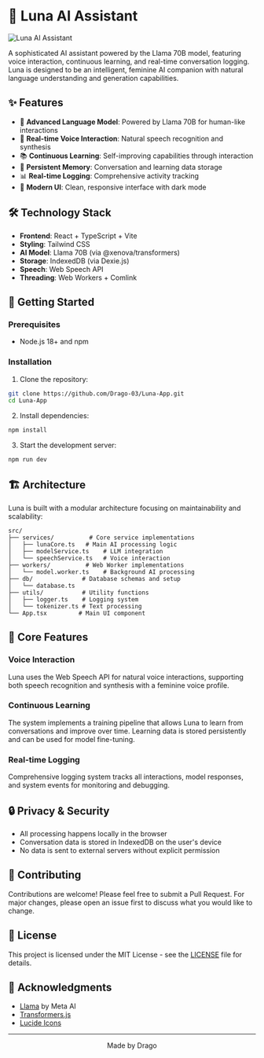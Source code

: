 # 🤖 Luna AI Assistant

![Luna AI Assistant](https://as2.ftcdn.net/v2/jpg/05/68/10/63/1000_F_568106369_Pny1cnVCwoEv37MKBX2ps1sX7oSxz2Dw.jpg?auto=format&fit=crop&q=80&w=2000&h=400)

A sophisticated AI assistant powered by the Llama 70B model, featuring voice interaction, continuous learning, and real-time conversation logging. Luna is designed to be an intelligent, feminine AI companion with natural language understanding and generation capabilities.

## ✨ Features

- 🧠 **Advanced Language Model**: Powered by Llama 70B for human-like interactions
- 🎯 **Real-time Voice Interaction**: Natural speech recognition and synthesis
- 📚 **Continuous Learning**: Self-improving capabilities through interaction
- 💾 **Persistent Memory**: Conversation and learning data storage
- 📊 **Real-time Logging**: Comprehensive activity tracking
- 🎨 **Modern UI**: Clean, responsive interface with dark mode

## 🛠️ Technology Stack

- **Frontend**: React + TypeScript + Vite
- **Styling**: Tailwind CSS
- **AI Model**: Llama 70B (via @xenova/transformers)
- **Storage**: IndexedDB (via Dexie.js)
- **Speech**: Web Speech API
- **Threading**: Web Workers + Comlink

## 🚀 Getting Started

### Prerequisites

- Node.js 18+ and npm

### Installation

1. Clone the repository:

```bash
git clone https://github.com/Drago-03/Luna-App.git
cd Luna-App
```

2. Install dependencies:

```bash
npm install
```

3. Start the development server:

```bash
npm run dev
```

## 🏗️ Architecture

Luna is built with a modular architecture focusing on maintainability and scalability:

```
src/
├── services/          # Core service implementations
│   ├── lunaCore.ts   # Main AI processing logic
│   ├── modelService.ts    # LLM integration
│   └── speechService.ts   # Voice interaction
├── workers/          # Web Worker implementations
│   └── model.worker.ts    # Background AI processing
├── db/              # Database schemas and setup
│   └── database.ts
├── utils/           # Utility functions
│   ├── logger.ts    # Logging system
│   └── tokenizer.ts # Text processing
└── App.tsx         # Main UI component
```

## 🎯 Core Features

### Voice Interaction

Luna uses the Web Speech API for natural voice interactions, supporting both speech recognition and synthesis with a feminine voice profile.

### Continuous Learning

The system implements a training pipeline that allows Luna to learn from conversations and improve over time. Learning data is stored persistently and can be used for model fine-tuning.

### Real-time Logging

Comprehensive logging system tracks all interactions, model responses, and system events for monitoring and debugging.

## 🔒 Privacy & Security

- All processing happens locally in the browser
- Conversation data is stored in IndexedDB on the user's device
- No data is sent to external servers without explicit permission

## 🤝 Contributing

Contributions are welcome! Please feel free to submit a Pull Request. For major changes, please open an issue first to discuss what you would like to change.

## 📝 License

This project is licensed under the MIT License - see the [LICENSE](LICENSE) file for details.

## 🙏 Acknowledgments

- [Llama](https://github.com/facebookresearch/llama) by Meta AI
- [Transformers.js](https://github.com/xenova/transformers.js)
- [Lucide Icons](https://lucide.dev/)

---

<div align="center">Made by Drago</div>
